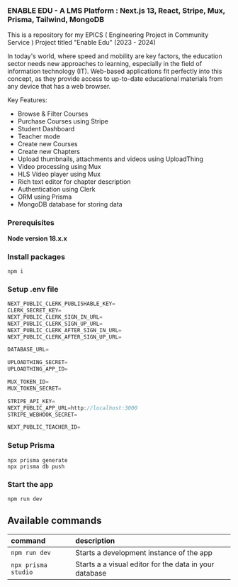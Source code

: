 ### ENABLE EDU - A LMS Platform : Next.js 13,  React, Stripe, Mux, Prisma, Tailwind, MongoDB 

This is a repository for my EPICS ( Engineering Project in Community Service ) Project titled "Enable Edu" (2023 - 2024)

In today's world, where speed and mobility are key factors, the education sector needs new approaches to learning, especially in the field of information technology (IT). Web-based applications fit perfectly into this concept, as they provide access to up-to-date educational materials from any device that has a web browser.

Key Features:

- Browse & Filter Courses
- Purchase Courses using Stripe
- Student Dashboard
- Teacher mode
- Create new Courses
- Create new Chapters
- Upload thumbnails, attachments and videos using UploadThing
- Video processing using Mux
- HLS Video player using Mux
- Rich text editor for chapter description
- Authentication using Clerk
- ORM using Prisma
- MongoDB database for storing data

### Prerequisites

**Node version 18.x.x**

### Install packages

```shell
npm i
```

### Setup .env file


```js
NEXT_PUBLIC_CLERK_PUBLISHABLE_KEY=
CLERK_SECRET_KEY=
NEXT_PUBLIC_CLERK_SIGN_IN_URL=
NEXT_PUBLIC_CLERK_SIGN_UP_URL=
NEXT_PUBLIC_CLERK_AFTER_SIGN_IN_URL=
NEXT_PUBLIC_CLERK_AFTER_SIGN_UP_URL=

DATABASE_URL=

UPLOADTHING_SECRET=
UPLOADTHING_APP_ID=

MUX_TOKEN_ID=
MUX_TOKEN_SECRET=

STRIPE_API_KEY=
NEXT_PUBLIC_APP_URL=http://localhost:3000
STRIPE_WEBHOOK_SECRET=

NEXT_PUBLIC_TEACHER_ID=
```

### Setup Prisma


```shell
npx prisma generate
npx prisma db push

```

### Start the app

```shell
npm run dev
```

## Available commands

| command              | description                                            |
| :--------------------| :------------------------------------------------------|
| `npm run dev`        | Starts a development instance of the app               |
| `npx prisma studio`  | Starts a a visual editor for the data in your database |


